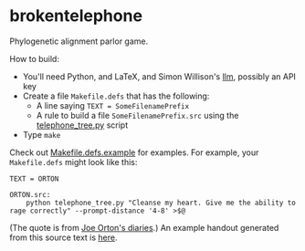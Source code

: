 # brokentelephone

Phylogenetic alignment parlor game.

How to build:

- You'll need Python, and LaTeX, and Simon Willison's [llm](https://github.com/simonw/llm), possibly an API key
- Create a file `Makefile.defs` that has the following:
    - A line saying `TEXT = SomeFilenamePrefix`
    - A rule to build a file `SomeFilenamePrefix.src` using the [telephone_tree.py](https://github.com/ihh/brokentelephone/blob/master/telephone_tree.py) script
- Type `make`

Check out [Makefile.defs.example](https://github.com/ihh/brokentelephone/blob/master/Makefile.defs.example) for examples.
For example, your `Makefile.defs` might look like this:

    TEXT = ORTON
    
    ORTON.src:
    	python telephone_tree.py "Cleanse my heart. Give me the ability to rage correctly" --prompt-distance '4-8' >$@

(The quote is from [Joe Orton's diaries](https://en.wikipedia.org/wiki/Joe_Orton).)
An example handout generated from this source text is [here](https://github.com/ihh/brokentelephone/blob/master/example.pdf).
